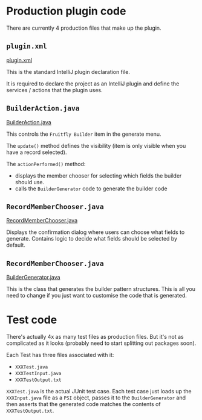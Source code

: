 # Production plugin code

There are currently 4 production files that make up the plugin.


## `plugin.xml`

[plugin.xml](../src/main/resources/META-INF/plugin.xml)

This is the standard IntelliJ plugin declaration file.

It is required to declare the project as an IntelliJ plugin and define the
services / actions that the plugin uses.


## `BuilderAction.java`

[BuilderAction.java](../src/main/java/fruitfly/ide/BuilderAction.java)

This controls the `Fruitfly Builder` item in the generate menu.

The `update()` method defines the visibility (item is only visible when you
have a record selected).

The `actionPerformed()` method:

* displays the member chooser for selecting which
  fields the builder should use.
* calls the `BuilderGenerator` code to generate the builder code


## `RecordMemberChooser.java`

[RecordMemberChooser.java](../src/main/java/fruitfly/ide/RecordMemberChooser.java)

Displays the confirmation dialog where users can choose what fields to generate.
Contains logic to decide what fields should be selected by default.

## `RecordMemberChooser.java`

[BuilderGenerator.java](../src/main/java/fruitfly/psi/BuilderGenerator.java)

This is the class that generates the builder pattern structures.
This is all you need to change if you just want to customise the code that
is generated.


# Test code

There's actually 4x as many test files as production files.
But it's not as complicated as it looks (probably need to start splitting out
packages soon).

Each Test has three files associated with it:

* `XXXTest.java`
* `XXXTestInput.java`
* `XXXTestOutput.txt`

`XXXTest.java` is the actual JUnit test case. Each test case just loads up
the `XXXInput.java` file as a `PSI` object, passes it to the `BuilderGenerator`
and then asserts that the generated code matches the contents
of `XXXTestOutput.txt`.


